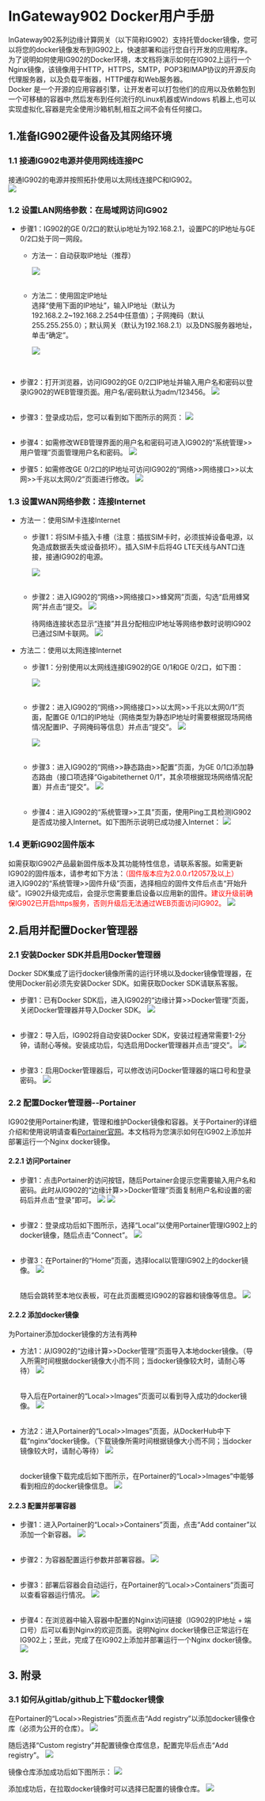 # InGateway902 Docker用户手册
InGateway902系列边缘计算网关（以下简称IG902）支持托管docker镜像，您可以将您的docker镜像发布到IG902上，快速部署和运行您自行开发的应用程序。为了说明如何使用IG902的Docker环境，本文档将演示如何在IG902上运行一个Nginx镜像，该镜像用于HTTP，HTTPS，SMTP，POP3和IMAP协议的开源反向代理服务器，以及负载平衡器，HTTP缓存和Web服务器。  <br/>
Docker 是一个开源的应用容器引擎，让开发者可以打包他们的应用以及依赖包到一个可移植的容器中,然后发布到任何流行的Linux机器或Windows 机器上,也可以实现虚拟化,容器是完全使用沙箱机制,相互之间不会有任何接口。

## 1.准备IG902硬件设备及其网络环境
### 1.1 接通IG902电源并使用网线连接PC
接通IG902的电源并按照拓扑使用以太网线连接PC和IG902。  <br/>
![](images/2020-01-21-10-07-32.png)

### 1.2 设置LAN网络参数：在局域网访问IG902
- 步骤1：IG902的GE 0/2口的默认ip地址为192.168.2.1，设置PC的IP地址与GE 0/2口处于同一网段。  
  - 方法一：自动获取IP地址（推荐）  

     ![](./images/2019-11-07-10-36-47.png) <br/>
 &nbsp;


  - 方法二：使用固定IP地址  <br/>
    选择“使用下面的IP地址”，输入IP地址（默认为192.168.2.2~192.168.2.254中任意值）；子网掩码（默认255.255.255.0）；默认网关（默认为192.168.2.1）以及DNS服务器地址，单击“确定”。  

    ![](images/2020-01-13-10-16-08.png)   
<br/>

- 步骤2：打开浏览器，访问IG902的GE 0/2口IP地址并输入用户名和密码以登录IG902的WEB管理页面。用户名/密码默认为adm/123456。
![](images/2020-01-13-10-51-57.png)   
 &nbsp;

- 步骤3：登录成功后，您可以看到如下图所示的网页：
![](images/2020-01-13-10-52-29.png)  
 &nbsp;

- 步骤4：如需修改WEB管理界面的用户名和密码可进入IG902的“系统管理>>用户管理”页面管理用户名和密码。
 ![](images/2020-01-13-13-21-42.png)
&nbsp;

- 步骤5：如需修改GE 0/2口的IP地址可访问IG902的“网络>>网络接口>>以太网>>千兆以太网0/2”页面进行修改。
![](images/2020-01-13-10-54-00.png)  

### 1.3 设置WAN网络参数：连接Internet
  - 方法一：使用SIM卡连接Internet
    - 步骤1：将SIM卡插入卡槽（注意：插拔SIM卡时，必须拔掉设备电源，以免造成数据丢失或设备损坏）。插入SIM卡后将4G LTE天线与ANT口连接，接通IG902的电源。  <br/>

      ![](./images/2019-11-07-13-21-24.png)  <br/>
 &nbsp;


    - 步骤2：进入IG902的“网络>>网络接口>>蜂窝网”页面，勾选“启用蜂窝网”并点击“提交。
![](images/2020-01-13-13-43-16.png)
&nbsp;

      待网络连接状态显示“连接”并且分配相应IP地址等网络参数时说明IG902已通过SIM卡联网。 
      ![](images/2020-01-13-13-48-18.png)
&nbsp;
 
  - 方法二：使用以太网连接Internet
    - 步骤1：分别使用以太网线连接IG902的GE 0/1和GE 0/2口，如下图： 
 
      ![](images/2020-01-13-18-43-38.png)  </br>
   &nbsp;

    - 步骤2：进入IG902的“网络>>网络接口>>以太网>>千兆以太网0/1”页面，配置GE 0/1口的IP地址（网络类型为静态IP地址时需要根据现场网络情况配置IP、子网掩码等信息）并点击“提交”。
![](images/2020-01-13-13-57-07.png)

      ![](images/2020-01-13-13-57-33.png)  </br>
   &nbsp;

    - 步骤3：进入IG902的“网络>>静态路由>>配置”页面，为GE 0/1口添加静态路由（接口项选择“Gigabitethernet 0/1”，其余项根据现场网络情况配置）并点击“提交”。
![](images/2020-01-13-15-10-47.png)  </br>
   &nbsp;
    - 步骤4：进入IG902的“系统管理>>工具”页面，使用Ping工具检测IG902是否成功接入Internet。如下图所示说明已成功接入Internet：
  ![](images/2020-01-13-15-23-46.png)

### 1.4 更新IG902固件版本
如需获取IG902产品最新固件版本及其功能特性信息，请联系客服。如需更新IG902的固件版本，请参考如下方法：<font color=#FF0000>（固件版本应为2.0.0.r12057及以上）</font>   </br>
进入IG902的“系统管理>>固件升级”页面，选择相应的固件文件后点击“开始升级”。IG902升级完成后，会提示您需要重启设备以应用新的固件。<font color=#FF0000>建议升级前确保IG902已开启https服务，否则升级后无法通过WEB页面访问IG902。</font>
![](images/2020-01-13-18-53-19.png)
 &nbsp;

## 2.启用并配置Docker管理器
### 2.1 安装Docker SDK并启用Docker管理器
Docker SDK集成了运行docker镜像所需的运行环境以及docker镜像管理器，在使用Docker前必须先安装Docker SDK。如需获取Docker SDK请联系客服。  </br>
- 步骤1：已有Docker SDK后，进入IG902的“边缘计算>>Docker管理”页面，关闭Docker管理器并导入Docker SDK。
![](images/2020-02-11-15-44-40.png)  </br>
   &nbsp;

- 步骤2：导入后，IG902将自动安装Docker SDK，安装过程通常需要1-2分钟，请耐心等候。安装成功后，勾选启用Docker管理器并点击“提交”。
![](images/2020-02-11-09-12-14.png)  </br>
   &nbsp;
   
- 步骤3：启用Docker管理器后，可以修改访问Docker管理器的端口号和登录密码。
![](images/2020-02-11-14-09-18.png)

### 2.2 配置Docker管理器--Portainer
IG902使用Portainer构建，管理和维护Docker镜像和容器。关于Portainer的详细介绍和使用说明请查看[Portainer官网](https://www.portainer.io/overview/)。本文档将为您演示如何在IG902上添加并部署运行一个Nginx docker镜像。

#### 2.2.1 访问Portainer
- 步骤1：点击Portainer的访问按钮，随后Portainer会提示您需要输入用户名和密码。此时从IG902的“边缘计算>>Docker管理”页面复制用户名和设置的密码后并点击“登录”即可。
![](images/2020-02-11-14-10-38.png)
![](images/2020-01-14-16-02-20.png)  </br>
   &nbsp;
   
- 步骤2：登录成功后如下图所示，选择“Local”以使用Portainer管理IG902上的docker镜像，随后点击“Connect”。
![](images/2020-01-14-16-20-37.png)  </br>
   &nbsp;
   
- 步骤3：在Portainer的“Home”页面，选择local以管理IG902上的docker镜像。
![](images/2020-01-14-16-21-43.png)  </br>
   &nbsp;
   
  随后会跳转至本地仪表板，可在此页面概览IG902的容器和镜像等信息。
![](images/2020-01-14-16-22-43.png)

#### 2.2.2 添加docker镜像
为Portainer添加docker镜像的方法有两种
- 方法1：从IG902的“边缘计算>>Docker管理”页面导入本地docker镜像。（导入所需时间根据docker镜像大小而不同；当docker镜像较大时，请耐心等待）
![](images/2020-02-11-14-11-20.png)  </br>
   &nbsp;
   
  导入后在Portainer的“Local>>Images”页面可以看到导入成功的docker镜像。
![](images/2020-01-14-17-24-07.png)  </br>
   &nbsp;
   
- 方法2：进入Portainer的“Local>>Images”页面，从DockerHub中下载“nginx”docker镜像。（下载镜像所需时间根据镜像大小而不同；当docker镜像较大时，请耐心等待）
![](images/2020-01-13-17-56-38.png)  </br>
   &nbsp;
   
  docker镜像下载完成后如下图所示，在Portainer的“Local>>Images”中能够看到相应的docker镜像信息。
![](images/2020-01-13-18-02-33.png)

#### 2.2.3 配置并部署容器
- 步骤1：进入Portainer的“Local>>Containers”页面，点击“Add container”以添加一个新容器。
![](images/2020-01-13-18-08-05.png)  </br>
   &nbsp;
   
- 步骤2：为容器配置运行参数并部署容器。
![](images/2020-01-13-18-12-53.png)  </br>
   &nbsp;
   
- 步骤3：部署后容器会自动运行，在Portainer的“Local>>Containers”页面可以查看容器运行情况。
![](images/2020-01-13-18-16-28.png)  </br>
   &nbsp;
   
- 步骤4：在浏览器中输入容器中配置的Nginx访问链接（IG902的IP地址 + 端口号）后可以看到Nginx的欢迎页面。说明Nginx docker镜像已正常运行在IG902上；至此，完成了在IG902上添加并部署运行一个Nginx docker镜像。
![](images/2020-01-14-17-42-52.png)

## 3. 附录
### 3.1 如何从gitlab/github上下载docker镜像
在Portainer的“Local>>Registries”页面点击“Add registry”以添加docker镜像仓库（必须为公开的仓库）。
![](images/2020-01-19-10-39-19.png)  </br>

随后选择“Custom registry”并配置镜像仓库信息，配置完毕后点击“Add registry”。
![](images/2020-01-19-10-41-31.png)  </br>

镜像仓库添加成功后如下图所示：
![](images/2020-01-19-10-44-22.png)  </br>

添加成功后，在拉取docker镜像时可以选择已配置的镜像仓库。
![](images/2020-01-19-10-45-04.png)
